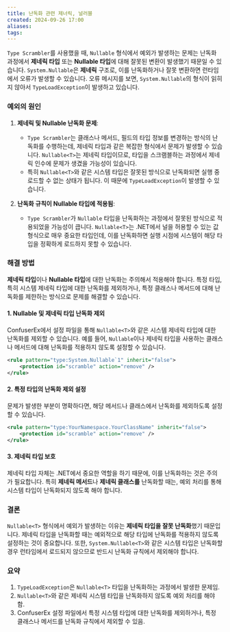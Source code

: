 ```yaml
---
title: 난독화 관련 제너릭, 널러블
created: 2024-09-26 17:00
aliases: 
tags:
---
```

`Type Scrambler`를 사용했을 때, `Nullable` 형식에서 예외가 발생하는 문제는 난독화 과정에서 **제네릭 타입** 또는 **Nullable 타입**에 대해 잘못된 변환이 발생했기 때문일 수 있습니다. 
`System.Nullable`은 **제네릭** 구조로, 이를 난독화하거나 잘못 변환하면 런타임에서 오류가 발생할 수 있습니다. 
오류 메시지를 보면, `System.Nullable`의 형식이 읽히지 않아서 `TypeLoadException`이 발생하고 있습니다.

### 예외의 원인
1. **제네릭 및 Nullable 난독화 문제**:
   - `Type Scrambler`는 클래스나 메서드, 필드의 타입 정보를 변경하는 방식의 난독화를 수행하는데, 제네릭 타입과 같은 복잡한 형식에서 문제가 발생할 수 있습니다. `Nullable<T>`는 제네릭 타입이므로, 타입을 스크램블하는 과정에서 제네릭 인수에 문제가 생겼을 가능성이 있습니다.
   - 특히 `Nullable<T>`와 같은 시스템 타입은 잘못된 방식으로 난독화되면 실행 중 로드할 수 없는 상태가 됩니다. 이 때문에 `TypeLoadException`이 발생할 수 있습니다.

2. **난독화 규칙이 Nullable 타입에 적용됨**:
   - `Type Scrambler`가 `Nullable` 타입을 난독화하는 과정에서 잘못된 방식으로 적용되었을 가능성이 큽니다. `Nullable<T>`는 .NET에서 널을 허용할 수 있는 값 형식으로 매우 중요한 타입인데, 이를 난독화하면 실행 시점에 시스템이 해당 타입을 정확하게 로드하지 못할 수 있습니다.

### 해결 방법
**제네릭 타입**이나 **Nullable 타입**에 대한 난독화는 주의해서 적용해야 합니다. 특정 타입, 특히 시스템 제네릭 타입에 대한 난독화를 제외하거나, 특정 클래스나 메서드에 대해 난독화를 제한하는 방식으로 문제를 해결할 수 있습니다.

#### 1. **Nullable 및 제네릭 타입 난독화 제외**
   ConfuserEx에서 설정 파일을 통해 `Nullable<T>`와 같은 시스템 제네릭 타입에 대한 난독화를 제외할 수 있습니다. 
   예를 들어, `Nullable`이나 제네릭 타입을 사용하는 클래스나 메서드에 대해 난독화를 적용하지 않도록 설정할 수 있습니다.

```xml
<rule pattern="type:System.Nullable`1" inherit="false">
    <protection id="scramble" action="remove" />
</rule>
```

#### 2. **특정 타입의 난독화 제외 설정**
   문제가 발생한 부분이 명확하다면, 해당 메서드나 클래스에서 난독화를 제외하도록 설정할 수 있습니다.

```xml
<rule pattern="type:YourNamespace.YourClassName" inherit="false">
    <protection id="scramble" action="remove" />
</rule>
```

#### 3. **제네릭 타입 보호**
   제네릭 타입 자체는 .NET에서 중요한 역할을 하기 때문에, 이를 난독화하는 것은 주의가 필요합니다. 특히 **제네릭 메서드**나 **제네릭 클래스를** 난독화할 때는, 예외 처리를 통해 시스템 타입이 난독화되지 않도록 해야 합니다.

### 결론
`Nullable<T>` 형식에서 예외가 발생하는 이유는 **제네릭 타입을 잘못 난독화**했기 때문입니다. 제네릭 타입을 난독화할 때는 예외적으로 해당 타입에 난독화를 적용하지 않도록 설정하는 것이 중요합니다. 또한, `System.Nullable<T>`와 같은 시스템 타입은 난독화할 경우 런타임에서 로드되지 않으므로 반드시 난독화 규칙에서 제외해야 합니다.

### 요약
1. `TypeLoadException`은 `Nullable<T>` 타입을 난독화하는 과정에서 발생한 문제임.
2. `Nullable<T>`와 같은 제네릭 시스템 타입을 난독화하지 않도록 예외 처리를 해야 함.
3. ConfuserEx 설정 파일에서 특정 시스템 타입에 대한 난독화를 제외하거나, 특정 클래스나 메서드를 난독화 규칙에서 제외할 수 있음.

